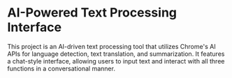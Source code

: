 # AI-Powered Text Processing Interface
This project is an AI-driven text processing tool that utilizes Chrome's AI APIs for language detection, text translation, and summarization. It features a chat-style interface, allowing users to input text and interact with all three functions in a conversational manner.
